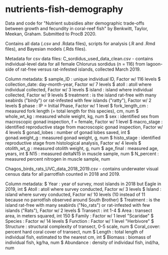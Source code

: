 # nutrients-fish-demography
Data and code for "Nutrient subsidies alter demographic trade-offs between growth and fecundity in coral-reef fish" by Benkwitt, Taylor, Meekan, Graham. Submitted to ProcB 2020.

Contains all data (.csv and .Rdata files), scripts for analysis (.R and .Rmd files), and Bayesian models (.Rds files). 

Metadata for csv data files:
C_sordidus_used_data_clean.csv - contains individual-level data for all female Chlorurus sordidus (n = 116) from lagoon-side of rat-free versus rat-infested islands, collected March 2019.

Column metadata:
 $ sample_ID      : unique individual ID, Factor w/ 116 levels
 $ collection_date: day-month-year, Factor w/ 7 levels
 $ atoll          : atoll where individual collected, Factor w/ 3 levels 
 $ island         : island where individual collected, Factor w/ 9 levels
 $ treatment      : is the island rat-free with many seabirds ("birdy") or rat-infested with few islands ("ratty"), Factor w/ 2 levels 
 $ phase          : IP = Initial Phase, Factor w/ 1 level
 $ fork_length_cm : measured fork length (= total length for this species), cm, num
 $ whole_wt_kg    : measured whole weight, kg, num
 $ sex            : identified sex from macroscopic gonad inspection, f = female, Factor w/ 1 level
 $ macro_stage    : identified reproductive stage from macroscopic gonad inspection, Factor w/ 4 levels
 $ gonad_lobes    : number of gonad lobes saved, int
 $ gonad.weight_g : measured gonad weight, g, num
 $ histo_stage    : identified reproductive stage from histological analysis, Factor w/ 4 levels
 $ otolith_wt_g   : measured otolith weight, g, num
 $ age_final      : measured age, years, int
 $ N15            : measured deltaN15 in muscle sample, num
 $ N_percent      : measured percent nitrogen in muscle sample, num
 
 Chagos_birds_rats_UVC_data_2018_2019.csv - contains underwater visual census data for all parrotfish counted in 2018 and 2019. 
 
Column metadata:
 $ Year       : year of survey, most islands in 2018 but Eagle in 2019, int
 $ Atoll      : atoll where survey conducted, Factor w/ 3 levels 
 $ Island     : island where survey conducted, Factor w/ 10 levels (10 instead of 11 because no parrotfish observed around South Brother)
 $ Treatment  : is the island rat-free with many seabirds ("No_rats") or rat-infested with few islands ("Rats"), Factor w/ 2 levels 
 $ Transect   : int  1-4
 $ Area       : transect area, in meters squared, int 150
 $ Family     : Factor w/ 1 level "Scaridae"
 $ Species    : Factor w/ 14 levels
 $ Function   : Factor w/ 1 level "Herbivore"
 $ Structure  : structural complexity of transect, 0-5 scale, num
 $ Coral_cover: percent hard coral cover of transect, num 
 $ Length     : total length of individual fish, estimated to the nearest cm, int
 $ Biomass    : biomass of individual fish, kg/ha, num
 $ Abundance  : density of individaul fish, ind/ha, num 
 
